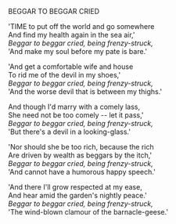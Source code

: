 BEGGAR TO BEGGAR CRIED  
  
'TIME to put off the world and go somewhere  
And find my health again in the sea air,'  
*Beggar to beggar cried, being frenzy-struck,*  
'And make my soul before my pate is bare.'  
  
'And get a comfortable wife and house  
To rid me of the devil in my shoes,'  
*Beggar to beggar cried, being frenzy-struck,*  
'And the worse devil that is between my thighs.'  
  
And though I'd marry with a comely lass,  
She need not be too comely -- let it pass,'  
*Beggar to beggar cried, being frenzy-struck,*  
'But there's a devil in a looking-glass.'  
  
'Nor should she be too rich, because the rich  
Are driven by wealth as beggars by the itch,'  
*Beggar to beggar cried, being frenzy-struck,*  
'And cannot have a humorous happy speech.'  
  
'And there I'll grow respected at my ease,  
And hear amid the garden's nightly peace.'  
*Beggar to beggar cried, being frenzy-struck,*  
'The wind-blown clamour of the barnacle-geese.'  
